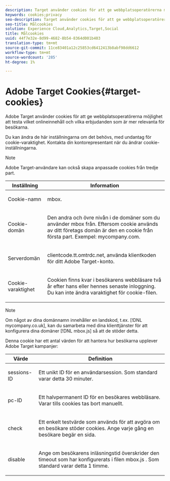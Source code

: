 ```yaml
---
description: Target använder cookies för att ge webbplatsoperatörerna möjlighet att testa vilket onlineinnehåll och vilka erbjudanden som är mer relevanta för besökarna.
keywords: cookies;privacy
seo-description: Target använder cookies för att ge webbplatsoperatörerna möjlighet att testa vilket onlineinnehåll och vilka erbjudanden som är mer relevanta för besökarna.
seo-title: Målcookies
solution: Experience Cloud,Analytics,Target,Social
title: Målcookies
uuid: 44f7e32e-8d99-4682-8b54-8364d001b403
translation-type: tm+mt
source-git-commit: 11ce83401a12c25853cd6412413b8abf98dd6612
workflow-type: tm+mt
source-wordcount: '285'
ht-degree: 1%

---
```



# Adobe Target Cookies{#target-cookies}

Adobe Target använder cookies för att ge webbplatsoperatörerna möjlighet att testa vilket onlineinnehåll och vilka erbjudanden som är mer relevanta för besökarna.

Du kan ändra de här inställningarna om det behövs, med undantag för cookie-varaktighet. Kontakta din kontorepresentant när du ändrar cookie-inställningarna.

>[!NOTE]
>
>Adobe Target-användare kan också skapa anpassade cookies från tredje part.

<table id="table_54B402C6E19C4A70B1E27BC9DFF776EB"> 
 <thead> 
  <tr> 
   <th colname="col1" class="entry"> Inställning </th> 
   <th colname="col2" class="entry"> Information </th> 
  </tr> 
 </thead>
 <tbody> 
  <tr> 
   <td colname="col1"> <p>Cookie-namn </p> </td> 
   <td colname="col2"> <p>mbox. </p> </td> 
  </tr> 
  <tr> 
   <td colname="col1"> <p>Cookie-domän </p> </td> 
   <td colname="col2"> <p>Den andra och övre nivån i de domäner som du använder mbox från. Eftersom cookie används av ditt företags domän är den en cookie från första part. Exempel: <span class="filepath"> mycompany.com</span>. </p> </td> 
  </tr> 
  <tr> 
   <td colname="col1"> <p>Serverdomän </p> </td> 
   <td colname="col2"> <p> <span class="filepath"> clientcode.tt.omtrdc.net</span>, använda klientkoden för ditt Adobe Target-konto. </p> </td> 
  </tr> 
  <tr> 
   <td colname="col1"> <p>Cookie-varaktighet </p> </td> 
   <td colname="col2"> <p>Cookien finns kvar i besökarens webbläsare två år efter hans eller hennes senaste inloggning. Du kan inte ändra varaktighet för cookie-filen. </p> </td> 
  </tr> 
 </tbody> 
</table>

>[!NOTE]
>
>Om något av dina domännamn innehåller en landskod, t.ex. [!DNL mycompany.co.uk], kan du samarbeta med dina klienttjänster för att konfigurera dina domäner [!DNL mbox.js] så att de stöder detta.

Denna cookie har ett antal värden för att hantera hur besökarna upplever Adobe Target kampanjer:

<table id="table_5245F72A2D5A4322B40ABB10B7DFB338"> 
 <thead> 
  <tr> 
   <th colname="col1" class="entry"> Värde </th> 
   <th colname="col2" class="entry"> Definition </th> 
  </tr> 
 </thead>
 <tbody> 
  <tr> 
   <td colname="col1"> <p> <span class="codeph"> sessions-ID</span> </p> </td> 
   <td colname="col2"> <p>Ett unikt ID för en användarsession. Som standard varar detta 30 minuter. </p> </td> 
  </tr> 
  <tr> 
   <td colname="col1"> <p> <span class="codeph"> pc-ID</span> </p> </td> 
   <td colname="col2"> <p>Ett halvpermanent ID för en besökares webbläsare. Varar tills cookies tas bort manuellt. </p> </td> 
  </tr> 
  <tr> 
   <td colname="col1"> <p> <span class="codeph"> check</span> </p> </td> 
   <td colname="col2"> <p>Ett enkelt testvärde som används för att avgöra om en besökare stöder cookies. Ange varje gång en besökare begär en sida. </p> </td> 
  </tr> 
  <tr> 
   <td colname="col1"> <p> <span class="codeph"> disable</span> </p> </td> 
   <td colname="col2"> <p>Ange om besökarens inläsningstid överskrider den timeout som har konfigurerats i filen <span class="filepath"> mbox.js</span> . Som standard varar detta 1 timme. </p> </td> 
  </tr> 
 </tbody> 
</table>

